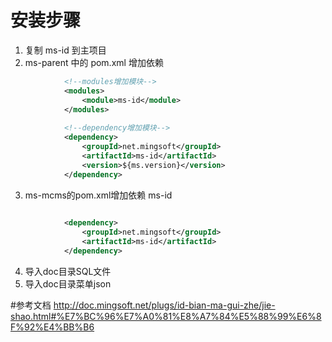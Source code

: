 
# 安装步骤
1. 复制 ms-id 到主项目
2. ms-parent 中的 pom.xml 增加依赖
```xml
            <!--modules增加模块-->
            <modules>
                <module>ms-id</module>
            </modules>
            
            <!--dependency增加模块-->
            <dependency>
                <groupId>net.mingsoft</groupId>
                <artifactId>ms-id</artifactId>
                <version>${ms.version}</version>
            </dependency>
```
3. ms-mcms的pom.xml增加依赖 ms-id
```xml
            
            <dependency>
                <groupId>net.mingsoft</groupId>
                <artifactId>ms-id</artifactId>
            </dependency>
```

4. 导入doc目录SQL文件
5. 导入doc目录菜单json

#参考文档
http://doc.mingsoft.net/plugs/id-bian-ma-gui-zhe/jie-shao.html#%E7%BC%96%E7%A0%81%E8%A7%84%E5%88%99%E6%8F%92%E4%BB%B6